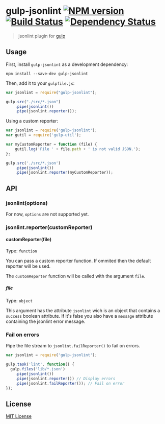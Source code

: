 # gulp-jsonlint [![NPM version][npm-image]][npm-url] [![Build Status][travis-image]][travis-url] [![Dependency Status][depstat-image]][depstat-url]

> jsonlint plugin for [gulp](http://gulpjs.com/)

## Usage

First, install `gulp-jsonlint` as a development dependency:

```shell
npm install --save-dev gulp-jsonlint
```

Then, add it to your `gulpfile.js`:

```javascript
var jsonlint = require("gulp-jsonlint");

gulp.src("./src/*.json")
    .pipe(jsonlint())
    .pipe(jsonlint.reporter());
```

Using a custom reporter:

```javascript
var jsonlint = require('gulp-jsonlint');
var gutil = require('gulp-util');

var myCustomReporter = function (file) {
    gutil.log('File ' + file.path + ' is not valid JSON.');
};

gulp.src('./src/*.json')
    .pipe(jsonlint())
    .pipe(jsonlint.reporter(myCustomReporter));
```

## API

### jsonlint(options)

For now, `options` are not supported yet.

### jsonlint.reporter(customReporter)

#### customReporter(file)

Type: `function`

You can pass a custom reporter function. If ommited then the default reporter will be used.

The `customReporter` function will be called with the argument `file`.

##### file

Type: `object`

This argument has the attribute `jsonlint` wich is an object that contains a `success` boolean attribute. If it's false you also have a `message` attribute containing the jsonlint error message.

### Fail on errors

Pipe the file stream to `jsonlint.failReporter()` to fail on errors.

```javascript
var jsonlint = require('gulp-jsonlint');

gulp.task('lint', function() {
  gulp.files('lib/*.json')
    .pipe(jsonlint())
    .pipe(jsonlint.reporter()) // Display errors
    .pipe(jsonlint.failReporter()); // Fail on error
});
```

## License

[MIT License](http://en.wikipedia.org/wiki/MIT_License)

[npm-url]: https://npmjs.org/package/gulp-jsonlint
[npm-image]: https://badge.fury.io/js/gulp-jsonlint.svg

[travis-url]: http://travis-ci.org/rogeriopvl/gulp-jsonlint
[travis-image]: https://secure.travis-ci.org/rogeriopvl/gulp-jsonlint.svg?branch=master

[depstat-url]: https://david-dm.org/rogeriopvl/gulp-jsonlint
[depstat-image]: https://david-dm.org/rogeriopvl/gulp-jsonlint.svg
